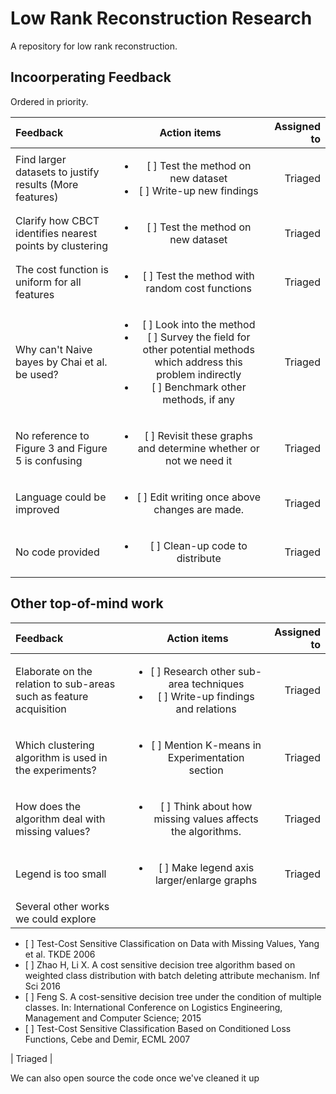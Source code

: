 # Low Rank Reconstruction Research
A repository for low rank reconstruction.

## Incoorperating Feedback
Ordered in priority.

| Feedback    | Action items           | Assigned to     |
| :------------- |:-------------:| -----:|
| Find larger datasets to justify results (More features) | <ul><li>[ ] Test the method on new dataset</li><li>[ ] Write-up new findings</li></ul>| Triaged | 
| Clarify how CBCT identifies nearest points by clustering | <ul><li>[ ] Test the method on new dataset</li></ul> | Triaged |
| The cost function is uniform for all features | <ul><li>[ ] Test the method with random cost functions</li></ul> | Triaged |
| Why can't Naive bayes by Chai et al. be used? | <ul><li>[ ] Look into the method</li><li>[ ] Survey the field for other potential methods which address this problem indirectly</li><li>[ ] Benchmark other methods, if any</li></ul>| Triaged | 
| No reference to Figure 3 and Figure 5 is confusing | <ul><li>[ ] Revisit these graphs and determine whether or not we need it </li></ul> | Triaged |
| Language could be improved | <ul><li>[ ] Edit writing once above changes are made.</li></ul> | Triaged |
| No code provided | <ul><li>[ ] Clean-up code to distribute</li></ul> | Triaged |

    
## Other top-of-mind work

| Feedback    | Action items           | Assigned to     |
| :------------- |:-------------:| -----:|
| Elaborate on the relation to sub-areas such as feature acquisition | <ul><li>[ ] Research other sub-area techniques</li><li>[ ] Write-up findings and relations</li></ul>| Triaged | 
| Which clustering algorithm is used in the experiments? | <ul><li>[ ] Mention K-means in Experimentation section</li></ul>| Triaged | 
| How does the algorithm deal with missing values? | <ul><li>[ ] Think about how missing values affects the algorithms.</li></ul>| Triaged | 
| Legend is too small | <ul><li>[ ] Make legend axis larger/enlarge graphs</li></ul> | Triaged |
| Several other works we could explore | 
<ul>
    <li>[ ] Test-Cost Sensitive Classification on Data with Missing Values, Yang et al. TKDE 2006</li>
    <li>[ ] Zhao H, Li X. A cost sensitive decision tree algorithm based on weighted class distribution with batch deleting attribute mechanism. Inf Sci 2016</li>
    <li>[ ] Feng S. A cost-sensitive decision tree under the condition of multiple classes. In: International Conference on Logistics Engineering, Management and Computer Science; 2015</li>
    <li>[ ] Test-Cost Sensitive Classification Based on Conditioned Loss Functions, Cebe and Demir, ECML 2007</li>
</ul> | Triaged |

We can also open source the code once we've cleaned it up
